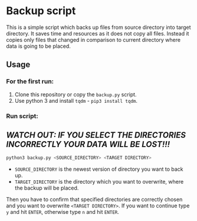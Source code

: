 # Backup script

This is a simple script which backs up files from source directory into target directory. It saves time and resources as it does not copy all files. Instead it copies only files that changed in comparison to current directory where data is going to be placed.

## Usage
### For the first run:
1. Clone this repository or copy the `backup.py` script.
2. Use python 3 and install `tqdm` - `pip3 install tqdm`.

### Run script:
## *WATCH OUT: IF YOU SELECT THE DIRECTORIES INCORRECTLY YOUR DATA WILL BE LOST!!!*
```bash
python3 backup.py <SOURCE_DIRECTORY> <TARGET DIRECTORY>
```
- `SOURCE_DIRECTORY` is the newest version of directory you want to back up.
- `TARGET_DIRECTORY` is the directory which you want to overwrite, where the backup will be placed.

Then you have to confirm that specified directories are correctly chosen and you want to overwrite `<TARGET DIRECTORY>`. If you want to continue type `y` and  hit `ENTER`, otherwise type `n` and hit `ENTER`. 
